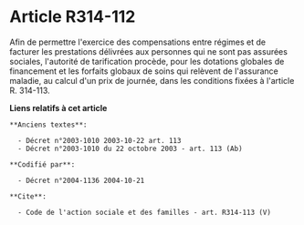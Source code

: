 # Article R314-112

Afin de permettre l'exercice des compensations entre régimes et de facturer les prestations délivrées aux personnes qui ne
sont pas assurées sociales, l'autorité de tarification procède, pour les dotations globales de financement et les forfaits
globaux de soins qui relèvent de l'assurance maladie, au calcul d'un prix de journée, dans les conditions fixées à l'article
R. 314-113.

**Liens relatifs à cet article**

	**Anciens textes**:

	  - Décret n°2003-1010 2003-10-22 art. 113
	  - Décret n°2003-1010 du 22 octobre 2003 - art. 113 (Ab)

	**Codifié par**:

	  - Décret n°2004-1136 2004-10-21

	**Cite**:

	  - Code de l'action sociale et des familles - art. R314-113 (V)
